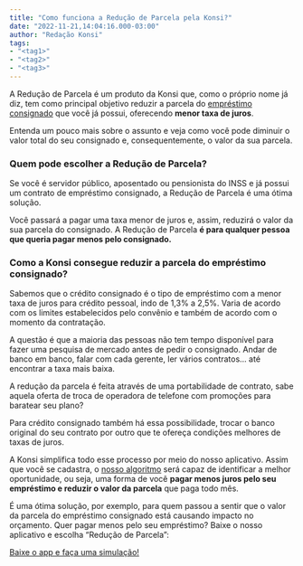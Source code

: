 ```yaml
---
title: "Como funciona a Redução de Parcela pela Konsi?"
date: "2022-11-21,14:04:16.000-03:00"
author: "Redação Konsi"
tags:
- "<tag1>"
- "<tag2>"
- "<tag3>"
---
```


<p>A Redução de Parcela é um produto da Konsi que, como o próprio nome já diz, tem como principal objetivo reduzir a parcela do <a href="https://www.konsi.com.br/postagens/emprestimo-consignado-konsi">empréstimo consignado</a> que você já possui, oferecendo <strong>menor taxa de juros</strong>.</p><p>Entenda um pouco mais sobre o assunto e veja como você pode diminuir o valor total do seu consignado e, consequentemente, o valor da sua parcela.</p><h3 id="quem-pode-escolher-a-redu%C3%A7%C3%A3o-de-parcela">Quem pode escolher a Redução de Parcela?</h3><p>Se você é servidor público, aposentado ou pensionista do INSS e já possui um contrato de empréstimo consignado, a Redução de Parcela é uma ótima solução.</p><p>Você passará a pagar uma taxa menor de juros e, assim, reduzirá o valor da sua parcela do consignado. A Redução de Parcela <strong>é para qualquer pessoa que queria pagar menos pelo consignado.</strong></p><h3 id="como-a-konsi-consegue-reduzir-a-parcela-do-empr%C3%A9stimo-consignado">Como a Konsi consegue reduzir a parcela do empréstimo consignado?</h3><p>Sabemos que o crédito consignado é o tipo de empréstimo com a menor taxa de juros para crédito pessoal, indo de 1,3% a 2,5%. Varia de acordo com os limites estabelecidos pelo convênio e também de acordo com o momento da contratação.</p><p>A questão é que a maioria das pessoas não tem tempo disponível para fazer uma pesquisa de mercado antes de pedir o consignado. Andar de banco em banco, falar com cada gerente, ler vários contratos… até encontrar a taxa mais baixa.</p><p>A redução da parcela é feita através de uma portabilidade de contrato, sabe aquela oferta de troca de operadora de telefone com promoções para baratear seu plano?</p><p>Para crédito consignado também há essa possibilidade, trocar o banco original do seu contrato por outro que te ofereça condições melhores de taxas de juros.</p><p>A Konsi simplifica todo esse processo por meio do nosso aplicativo. Assim que você se cadastra, o <a href="https://www.konsi.com.br/postagens/algoritmo-kon">nosso algoritmo</a> será capaz de identificar a melhor oportunidade, ou seja, uma forma de você <strong>pagar menos juros pelo seu empréstimo e reduzir o valor da parcela</strong> que paga todo mês.</p><p>É uma ótima solução, por exemplo, para quem passou a sentir que o valor da parcela do empréstimo consignado está causando impacto no orçamento. Quer pagar menos pelo seu empréstimo? Baixe o nosso aplicativo e escolha “Redução de Parcela”:</p><div class="kg-card kg-button-card kg-align-center"><a href="https://q2kj.adj.st/?adj_t&#x3D;1075aqga&amp;adj_campaign&#x3D;site&amp;adj_adgroup&#x3D;blog&amp;adj_creative&#x3D;reducao-de-parcela-konsi" class="kg-btn kg-btn-accent">Baixe o app e faça uma simulação!</a></div>
